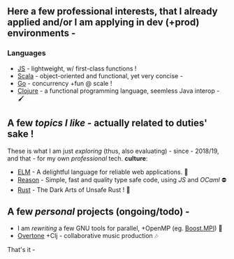 ## Here a few **professional** interests, that I already **applied** and/or I am applying in dev (+prod) environments -

### Languages

- [JS](https://developer.mozilla.org/en-US/docs/Web/JavaScript) - lightweight, w/ first-class functions !
- [Scala](scala-lang.org/) - object-oriented and functional, yet very concise -
- [Go](https://go.dev/doc/effective_go) - concurrency +fun @ scale !
- [Clojure](https://clojure.org/) - a functional programming language, seemless Java interop - 🖌

## A few _topics I like_ - actually related to duties' sake !

These is what I am just _exploring_ (thus, also evaluating) - since - 2018/19, and that - for my own _professional_ tech. **culture**:

- [ELM](https://elm-lang.org/) - A delightful language for reliable web applications. 🌅
- [Reason](http://reasonml.github.io/) - Simple, fast and quality type safe code, using _JS_ and _OCaml_ ⛔️
- [Rust](https://doc.rust-lang.org/nomicon/) - The Dark Arts of Unsafe Rust ! 🤖

## A few _personal_ projects (ongoing/todo) -

- I am _rewriting_ a few GNU tools for parallel, +OpenMP (eg. <a href="https://theboostcpplibraries.com/parallel-programming">Boost.MPI</a>) 💨
- <a href="https://overtone.github.io">Overtone</a> +Clj - collaborative music production 🎶

That's it -
